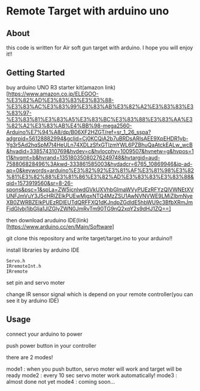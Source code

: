 # Remote Target with arduino uno

## About
this code is written for Air soft gun target with arduino.
I hope you will enjoy it!!


## Getting Started
buy arduino UNO R3 starter kit(amazon link)
[https://www.amazon.co.jp/ELEGOO-%E3%82%AD%E3%83%83%E3%83%88-%E3%83%AC%E3%83%99%E3%83%AB%E3%82%A2%E3%83%83%E3%83%97-%E3%83%81%E3%83%A5%E3%83%BC%E3%83%88%E3%83%AA%E3%82%A2%E3%83%AB%E4%BB%98-mega2560-Arduino%E7%94%A8/dp/B06XF2HZGT/ref=sr_1_26_sspa?adgrpid=56128882994&gclid=Cj0KCQiA2b7uBRDsARIsAEE9XpEHDR1yb-Yg3r5Ad2hqSpM7t4HeULn74XDLzSfxGTlzmYWL6PZBhuQaAtckEALw_wcB&hvadid=338574310769&hvdev=c&hvlocphy=1009507&hvnetw=g&hvpos=1t1&hvqmt=b&hvrand=13518035080276249748&hvtargid=aud-758806828496%3Akwd-333861585003&hydadcr=6765_10869946&jp-ad-ap=0&keywords=arduino%E3%82%92%E3%81%AF%E3%81%98%E3%82%81%E3%82%88%E3%81%86%E3%82%AD%E3%83%83%E3%83%88&qid=1573919560&sr=8-26-spons&psc=1&spLa=ZW5jcnlwdGVkUXVhbGlmaWVyPUEzRFYzQlVWNEtXVUNFJmVuY3J5cHRlZElkPUEwMjgxNTQ4MzZSU1AwNVNVWE9LMiZlbmNyeXB0ZWRBZElkPUEzRDlEUTdQRFFXQ1dKJndpZGdldE5hbWU9c3BfbXRmJmFjdGlvbj1jbGlja1JlZGlyZWN0JmRvTm90TG9nQ2xpY2s9dHJ1ZQ==]

then download aruduino IDE(link)
[https://www.arduino.cc/en/Main/Software]

git clone this repository and write target/target.ino to your arduino!!

install libraries by arduino IDE
```
Servo.h
IRremoteInt.h
IRremote
```
set pin and servo moter

change IR sensor signal which is depend on your remote controller(you can see it by arduino IDE)

## Usage
connect your arduino to power

push power button in your controller


there are 2 modes!

mode1 : when you push button, servo moter will work and target will be ready
mode2 : every 10 sec servo moter work automatically!
mode3 : almost done not yet
mode4 : coming soon...
